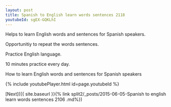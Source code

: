 ```yaml
---
layout: post
title: Spanish to English learn words sentences 2118 
youtubeId: sgEX-GQKLhI
---
```

 
 
Helps to learn English words and sentences for Spanish speakers.

Opportunitiy to repeat the words sentences. 

Practice English language. 
 
10 minutes practice every day. 
 
How to learn English words and sentences for Spanish speakers 
 
{% include youtubePlayer.html id=page.youtubeId %}
 
 
[Next]({{ site.baseurl }}{% link  split2/_posts/2015-06-05-Spanish to english learn words sentences 2106 .md%})
 
